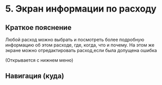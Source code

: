 # 5. Экран информации по расходу

## Краткое пояснение

Любой расход можно выбрать и посмотреть более подробную информацию об этом расходе, где, когда,
что и почему. На этом же экране можно отредактировать расход,если была допущена ошибка

(Открывается с нижнем меню)

## Навигация (куда)
